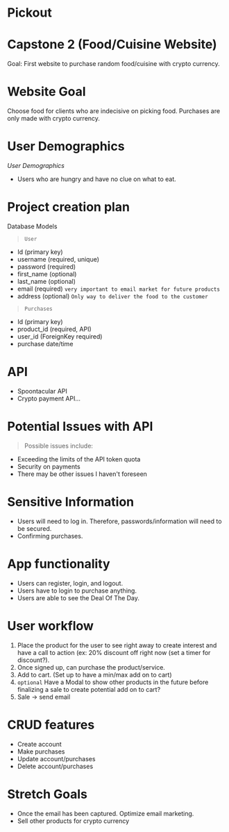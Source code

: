 # Pickout

# Capstone 2 (Food/Cuisine Website)

Goal: First website to purchase random food/cuisine with crypto currency.

# Website Goal

Choose food for clients who are indecisive on picking food. Purchases are only made with crypto currency.

# User Demographics

_User Demographics_

- Users who are hungry and have no clue on what to eat.

# Project creation plan

Database Models

> `User`

- Id (primary key)
- username (required, unique)
- password (required)
- first_name (optional)
- last_name (optional)
- email (required) `very important to email market for future products`
- address (optional) `Only way to deliver the food to the customer`

> `Purchases`

- Id (primary key)
- product_id (required, API)
- user_id (ForeignKey required)
- purchase date/time

# API

- Spoontacular API
- Crypto payment API...

# Potential Issues with API

> Possible issues include:

- Exceeding the limits of the API token quota
- Security on payments
- There may be other issues I haven't foreseen

# Sensitive Information

- Users will need to log in. Therefore, passwords/information will need to be secured.
- Confirming purchases.

# App functionality

- Users can register, login, and logout.
- Users have to login to purchase anything.
- Users are able to see the Deal Of The Day.

# User workflow

1. Place the product for the user to see right away to create interest and have a call to action (ex: 20% discount off right now (set a timer for discount?).
2. Once signed up, can purchase the product/service.
3. Add to cart. (Set up to have a min/max add on to cart)
4. `optional` Have a Modal to show other products in the future before finalizing a sale to create potential add on to cart?
5. Sale -> send email

# CRUD features

- Create account
- Make purchases
- Update account/purchases
- Delete account/purchases

# Stretch Goals

- Once the email has been captured. Optimize email marketing.
- Sell other products for crypto currency
